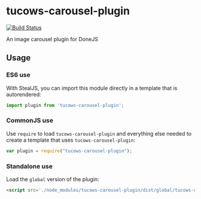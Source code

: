 # tucows-carousel-plugin

[![Build Status](https://travis-ci.org/tucows/tucows-carousel-plugin.svg?branch=master)](https://travis-ci.org/tucows/tucows-carousel-plugin)

An image carousel plugin for DoneJS

## Usage

### ES6 use

With StealJS, you can import this module directly in a template that is autorendered:

```js
import plugin from 'tucows-carousel-plugin';
```

### CommonJS use

Use `require` to load `tucows-carousel-plugin` and everything else
needed to create a template that uses `tucows-carousel-plugin`:

```js
var plugin = require("tucows-carousel-plugin");
```

### Standalone use

Load the `global` version of the plugin:

```html
<script src='./node_modules/tucows-carousel-plugin/dist/global/tucows-carousel-plugin.js'></script>
```
